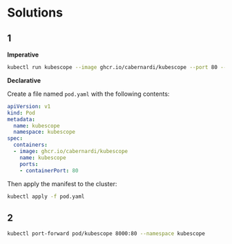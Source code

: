 # Solutions

## 1

**Imperative**

```bash
kubectl run kubescope --image ghcr.io/cabernardi/kubescope --port 80 --namespace kubescope
```

**Declarative**

Create a file named `pod.yaml` with the following contents:

```yaml
apiVersion: v1
kind: Pod
metadata:
  name: kubescope
  namespace: kubescope
spec:
  containers:
  - image: ghcr.io/cabernardi/kubescope
    name: kubescope
    ports:
    - containerPort: 80
```

Then apply the manifest to the cluster:
```bash
kubectl apply -f pod.yaml
```

## 2

```bash
kubectl port-forward pod/kubescope 8000:80 --namespace kubescope
```
